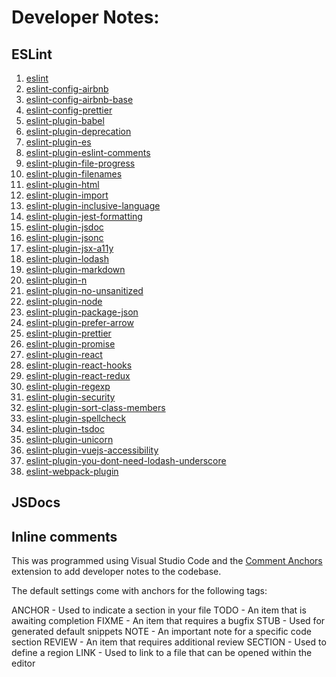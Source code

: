 # Developer Notes:

## ESLint

1. <a target="_blank" rel="noopener" href="https://www.npmjs.com/package/eslint">eslint</a>
1. <a target="_blank" rel="noopener" href="https://www.npmjs.com/package/eslint-config-airbnb">eslint-config-airbnb</a>
1. <a target="_blank" rel="noopener" href="https://www.npmjs.com/package/eslint-config-airbnb-base">eslint-config-airbnb-base</a>
1. <a target="_blank" rel="noopener" href="https://www.npmjs.com/package/eslint-config-prettier">eslint-config-prettier</a>
1. <a target="_blank" rel="noopener" href="https://www.npmjs.com/package/eslint-plugin-babel">eslint-plugin-babel</a>
1. <a target="_blank" rel="noopener" href="https://www.npmjs.com/package/eslint-plugin-deprecation">eslint-plugin-deprecation</a>
1. <a target="_blank" rel="noopener" href="https://www.npmjs.com/package/eslint-plugin-es">eslint-plugin-es</a>
1. <a target="_blank" rel="noopener" href="https://www.npmjs.com/package/eslint-plugin-eslint-comments">eslint-plugin-eslint-comments</a>
1. <a target="_blank" rel="noopener" href="https://www.npmjs.com/package/eslint-plugin-file-progress">eslint-plugin-file-progress</a>
1. <a target="_blank" rel="noopener" href="https://www.npmjs.com/package/eslint-plugin-filenames">eslint-plugin-filenames</a>
1. <a target="_blank" rel="noopener" href="https://www.npmjs.com/package/eslint-plugin-html">eslint-plugin-html</a>
1. <a target="_blank" rel="noopener" href="https://www.npmjs.com/package/eslint-plugin-import">eslint-plugin-import</a>
1. <a target="_blank" rel="noopener" href="https://www.npmjs.com/package/eslint-plugin-inclusive-language">eslint-plugin-inclusive-language</a>
1. <a target="_blank" rel="noopener" href="https://www.npmjs.com/package/eslint-plugin-jest-formatting">eslint-plugin-jest-formatting</a>
1. <a target="_blank" rel="noopener" href="https://www.npmjs.com/package/eslint-plugin-jsdoc">eslint-plugin-jsdoc</a>
1. <a target="_blank" rel="noopener" href="https://www.npmjs.com/package/eslint-plugin-jsonc">eslint-plugin-jsonc</a>
1. <a target="_blank" rel="noopener" href="https://www.npmjs.com/package/eslint-plugin-jsx-a11y">eslint-plugin-jsx-a11y</a>
1. <a target="_blank" rel="noopener" href="https://www.npmjs.com/package/eslint-plugin-lodash">eslint-plugin-lodash</a>
1. <a target="_blank" rel="noopener" href="https://www.npmjs.com/package/eslint-plugin-markdown">eslint-plugin-markdown</a>
1. <a target="_blank" rel="noopener" href="https://www.npmjs.com/package/eslint-plugin-n">eslint-plugin-n</a>
1. <a target="_blank" rel="noopener" href="https://www.npmjs.com/package/eslint-plugin-no-unsanitized">eslint-plugin-no-unsanitized</a>
1. <a target="_blank" rel="noopener" href="https://www.npmjs.com/package/eslint-plugin-node">eslint-plugin-node</a>
1. <a target="_blank" rel="noopener" href="https://www.npmjs.com/package/eslint-plugin-package-json">eslint-plugin-package-json</a>
1. <a target="_blank" rel="noopener" href="https://www.npmjs.com/package/eslint-plugin-prefer-arrow">eslint-plugin-prefer-arrow</a>
1. <a target="_blank" rel="noopener" href="https://www.npmjs.com/package/eslint-plugin-prettier">eslint-plugin-prettier</a>
1. <a target="_blank" rel="noopener" href="https://www.npmjs.com/package/eslint-plugin-promise">eslint-plugin-promise</a>
1. <a target="_blank" rel="noopener" href="https://www.npmjs.com/package/eslint-plugin-react">eslint-plugin-react</a>
1. <a target="_blank" rel="noopener" href="https://www.npmjs.com/package/eslint-plugin-react-hooks">eslint-plugin-react-hooks</a>
1. <a target="_blank" rel="noopener" href="https://www.npmjs.com/package/eslint-plugin-react-redux">eslint-plugin-react-redux</a>
1. <a target="_blank" rel="noopener" href="https://www.npmjs.com/package/eslint-plugin-regexp">eslint-plugin-regexp</a>
1. <a target="_blank" rel="noopener" href="https://www.npmjs.com/package/eslint-plugin-security">eslint-plugin-security</a>
1. <a target="_blank" rel="noopener" href="https://www.npmjs.com/package/eslint-plugin-sort-class-members">eslint-plugin-sort-class-members</a>
1. <a target="_blank" rel="noopener" href="https://www.npmjs.com/package/eslint-plugin-spellcheck">eslint-plugin-spellcheck</a>
1. <a target="_blank" rel="noopener" href="https://www.npmjs.com/package/eslint-plugin-tsdoc">eslint-plugin-tsdoc</a>
1. <a target="_blank" rel="noopener" href="https://www.npmjs.com/package/eslint-plugin-unicorn">eslint-plugin-unicorn</a>
1. <a target="_blank" rel="noopener" href="https://www.npmjs.com/package/eslint-plugin-vuejs-accessibility">eslint-plugin-vuejs-accessibility</a>
1. <a target="_blank" rel="noopener" href="https://www.npmjs.com/package/eslint-plugin-you-dont-need-lodash-underscore">eslint-plugin-you-dont-need-lodash-underscore</a>
1. <a target="_blank" rel="noopener" href="https://www.npmjs.com/package/eslint-webpack-plugin">eslint-webpack-plugin</a>


## JSDocs

## Inline comments

This was programmed using Visual Studio Code and the <a target="_blank" rel="noopener" href="https://marketplace.visualstudio.com/items?itemName=ExodiusStudios.comment-anchors">Comment Anchors</a> extension to add developer notes to the codebase.

The default settings come with anchors for the following tags:

ANCHOR - Used to indicate a section in your file
TODO - An item that is awaiting completion
FIXME - An item that requires a bugfix
STUB - Used for generated default snippets
NOTE - An important note for a specific code section
REVIEW - An item that requires additional review
SECTION - Used to define a region
LINK - Used to link to a file that can be opened within the editor